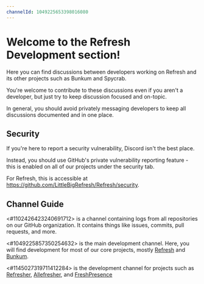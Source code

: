 ```yaml
---
channelId: 1049225653398016080
---
```

# Welcome to the Refresh Development section!

Here you can find discussions between developers working on Refresh and its other projects such as Bunkum and Spycrab.

You're welcome to contribute to these discussions even if you aren't a developer, but just try to keep discussion focused and on-topic.

In general, you should avoid privately messaging developers to keep all discussions documented and in one place.

## Security

If you're here to report a security vulnerability, Discord isn't the best place.

Instead, you should use GitHub's private vulnerability reporting feature - this is enabled on all of our projects under the security tab.

For Refresh, this is accessible at <https://github.com/LittleBigRefresh/Refresh/security>.

## Channel Guide

<#1102426423240691712> is a channel containing logs from all repositories on our GitHub organization. It contains things like issues, commits, pull requests, and more.

<#1049225857350254632> is the main development channel. Here, you will find development for most of our core projects, mostly [Refresh](<https://github.com/LittleBigRefresh/Refresh>) and [Bunkum](<https://github.com/LittleBigRefresh/Bunkum>).

<#1145027319711412284> is the development channel for projects such as [Refresher](<https://github.com/LittleBigRefresh/Refresher>), [Allefresher](<https://github.com/LittleBigRefresh/Allefresher>), and [FreshPresence](<https://github.com/LittleBigRefresh/FreshPresence>)